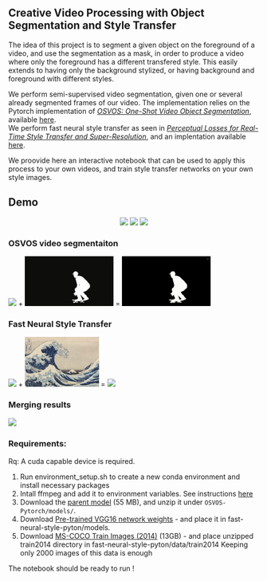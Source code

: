 ## Creative Video Processing with Object Segmentation and Style Transfer

The idea of this project is to segment a given object on the foreground of a video, and use the segmentation as a mask, in
order to produce a video where only the foreground has a different transfered style. This easily extends to having only the
background stylized, or having background and foreground with different styles.<br/>

We perform semi-supervised video segmentation, given one or several already segmented frames of our video. The implementation relies on the Pytorch implementation of [_OSVOS: One-Shot Video Object Segmentation_](https://cvlsegmentation.github.io/osvos/#publication), available [here](https://github.com/kmaninis/OSVOS-PyTorch). <br/>
We perform fast neural style transfer as seen in [_Perceptual Losses for Real-Time
Style Transfer and Super-Resolution_](https://arxiv.org/abs/1603.08155v1), and an implentation available [here](https://github.com/rrmina/fast-neural-style-pytorch).<br/>

We proovide here an interactive notebook that can be used to apply this process to your own videos, and train style transfer networks on your own style images. 

## Demo

<p align = 'center'>  
<img src="demo_files/breakdance.gif" height="200"/>
<img src="demo_files/swan_mosaic.gif" height="200"/>
<img src="demo_files/skate.gif" height="200"/>
</p>

### OSVOS video segmentaiton

<p align = 'left'>  
<img src="demo_files/original_video.gif" height="100"/>
 +
<img src="demo_files/segmented_frame.png" height="100"/>
 =
<img src="demo_files/mask_video.gif" height="100"/>
</p>

### Fast Neural Style Transfer

<p align = 'left'>  
<img src="demo_files/original_video.gif" height="100"/>
 +
<img src="demo_files/style_image.jpg" height="100"/>
 =
<img src="demo_files/style_video.gif" height="100"/>
</p>

### Merging results

<p align = 'left'>  
<img src="demo_files/final_video.gif" height="100"/>
</p>

### Requirements:

Rq: A cuda capable device is required. <br/>

1. Run environment_setup.sh to create a new conda environment and install necessary packages
2. Intall ffmpeg and add it to environment variables. See instructions [here](https://github.com/adaptlearning/adapt_authoring/wiki/Installing-FFmpeg)
3. Download the [parent model](https://data.vision.ee.ethz.ch/kmaninis/share/OSVOS/Downloads/models/pth_parent_model.zip) (55 MB), and unzip it under `OSVOS-Pytorch/models/`.
4. Download [Pre-trained VGG16 network weights](https://github.com/jcjohnson/pytorch-vgg) - and place it in fast-neural-style-pyton/models.
5. Download [MS-COCO Train Images (2014)](https://cocodataset.org/#download)  (13GB)  - and place unzipped train2014 directory in fast-neural-style-pyton/data/train2014
  Keeping only 2000 images of this data is enough

The notebook should be ready to run !

  
 

